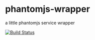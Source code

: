 phantomjs-wrapper
=================

a little phantomjs service wrapper

[![Build Status](https://travis-ci.org/maxbraun/phantomjs-wrapper.png?branch=master)](https://travis-ci.org/maxbraun/phantomjs-wrapper)
